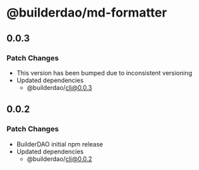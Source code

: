 # @builderdao/md-formatter

## 0.0.3

### Patch Changes

- This version has been bumped due to inconsistent versioning
- Updated dependencies
  - @builderdao/cli@0.0.3

## 0.0.2

### Patch Changes

- BuilderDAO initial npm release
- Updated dependencies
  - @builderdao/cli@0.0.2
